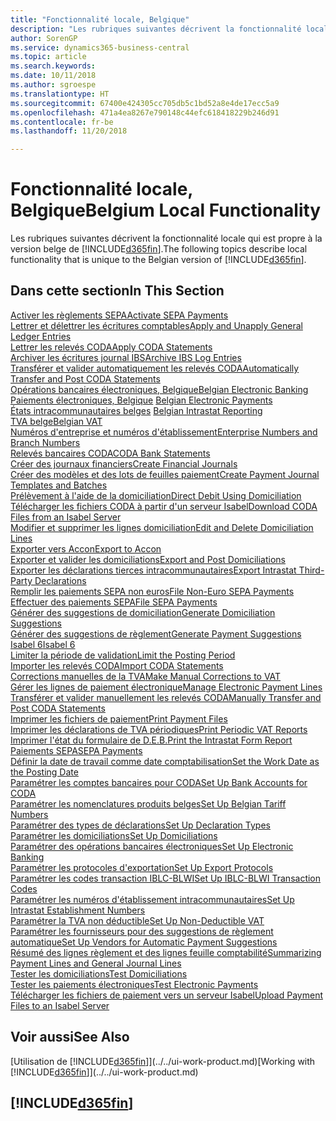 ```yaml
---
title: "Fonctionnalité locale, Belgique"
description: "Les rubriques suivantes décrivent la fonctionnalité locale de la version belge de Business Central."
author: SorenGP
ms.service: dynamics365-business-central
ms.topic: article
ms.search.keywords: 
ms.date: 10/11/2018
ms.author: sgroespe
ms.translationtype: HT
ms.sourcegitcommit: 67400e424305cc705db5c1bd52a8e4de17ecc5a9
ms.openlocfilehash: 471a4ea8267e790148c44efc618418229b246d91
ms.contentlocale: fr-be
ms.lasthandoff: 11/20/2018

---
```

# <a name="belgium-local-functionality"></a><span data-ttu-id="ecbaa-103">Fonctionnalité locale, Belgique</span><span class="sxs-lookup"><span data-stu-id="ecbaa-103">Belgium Local Functionality</span></span>
<span data-ttu-id="ecbaa-104">Les rubriques suivantes décrivent la fonctionnalité locale qui est propre à la version belge de [!INCLUDE[d365fin](../../includes/d365fin_md.md)].</span><span class="sxs-lookup"><span data-stu-id="ecbaa-104">The following topics describe local functionality that is unique to the Belgian version of [!INCLUDE[d365fin](../../includes/d365fin_md.md)].</span></span>  

## <a name="in-this-section"></a><span data-ttu-id="ecbaa-105">Dans cette section</span><span class="sxs-lookup"><span data-stu-id="ecbaa-105">In This Section</span></span>  
[<span data-ttu-id="ecbaa-106">Activer les règlements SEPA</span><span class="sxs-lookup"><span data-stu-id="ecbaa-106">Activate SEPA Payments</span></span>](how-to-activate-sepa-payments.md)  
[<span data-ttu-id="ecbaa-107">Lettrer et délettrer les écritures comptables</span><span class="sxs-lookup"><span data-stu-id="ecbaa-107">Apply and Unapply General Ledger Entries</span></span>](how-to-apply-and-unapply-general-ledger-entries.md)  
[<span data-ttu-id="ecbaa-108">Lettrer les relevés CODA</span><span class="sxs-lookup"><span data-stu-id="ecbaa-108">Apply CODA Statements</span></span>](how-to-apply-coda-statements.md)  
[<span data-ttu-id="ecbaa-109">Archiver les écritures journal IBS</span><span class="sxs-lookup"><span data-stu-id="ecbaa-109">Archive IBS Log Entries</span></span>](how-to-archive-ibs-log-entries.md)  
[<span data-ttu-id="ecbaa-110">Transférer et valider automatiquement les relevés CODA</span><span class="sxs-lookup"><span data-stu-id="ecbaa-110">Automatically Transfer and Post CODA Statements</span></span>](how-to-automatically-transfer-and-post-coda-statements.md)  
[<span data-ttu-id="ecbaa-111">Opérations bancaires électroniques, Belgique</span><span class="sxs-lookup"><span data-stu-id="ecbaa-111">Belgian Electronic Banking</span></span>](belgian-electronic-banking.md)  
<span data-ttu-id="ecbaa-112">[Paiements électroniques, Belgique](belgian-electronic-payments.md)  </span><span class="sxs-lookup"><span data-stu-id="ecbaa-112">[Belgian Electronic Payments](belgian-electronic-payments.md)  </span></span>  
<span data-ttu-id="ecbaa-113">[États intracommunautaires belges](belgian-intrastat-reporting.md) </span><span class="sxs-lookup"><span data-stu-id="ecbaa-113">[Belgian Intrastat Reporting](belgian-intrastat-reporting.md) </span></span>  
[<span data-ttu-id="ecbaa-114">TVA belge</span><span class="sxs-lookup"><span data-stu-id="ecbaa-114">Belgian VAT</span></span>](belgian-vat.md)  
[<span data-ttu-id="ecbaa-115">Numéros d'entreprise et numéros d'établissement</span><span class="sxs-lookup"><span data-stu-id="ecbaa-115">Enterprise Numbers and Branch Numbers</span></span>](enterprise-numbers-and-branch-numbers.md)  
[<span data-ttu-id="ecbaa-116">Relevés bancaires CODA</span><span class="sxs-lookup"><span data-stu-id="ecbaa-116">CODA Bank Statements</span></span>](coda-bank-statements.md)  
[<span data-ttu-id="ecbaa-117">Créer des journaux financiers</span><span class="sxs-lookup"><span data-stu-id="ecbaa-117">Create Financial Journals</span></span>](how-to-create-financial-journals.md)  
[<span data-ttu-id="ecbaa-118">Créer des modèles et des lots de feuilles paiement</span><span class="sxs-lookup"><span data-stu-id="ecbaa-118">Create Payment Journal Templates and Batches</span></span>](how-to-create-payment-journal-templates-and-batches.md)  
[<span data-ttu-id="ecbaa-119">Prélèvement à l'aide de la domiciliation</span><span class="sxs-lookup"><span data-stu-id="ecbaa-119">Direct Debit Using Domiciliation</span></span>](direct-debit-using-domiciliation.md)  
[<span data-ttu-id="ecbaa-120">Télécharger les fichiers CODA à partir d'un serveur Isabel</span><span class="sxs-lookup"><span data-stu-id="ecbaa-120">Download CODA Files from an Isabel Server</span></span>](how-to-download-coda-files-from-an-isabel-server.md)  
[<span data-ttu-id="ecbaa-121">Modifier et supprimer les lignes domiciliation</span><span class="sxs-lookup"><span data-stu-id="ecbaa-121">Edit and Delete Domiciliation Lines</span></span>](how-to-edit-and-delete-domiciliation-lines.md)  
[<span data-ttu-id="ecbaa-122">Exporter vers Accon</span><span class="sxs-lookup"><span data-stu-id="ecbaa-122">Export to Accon</span></span>](how-to-export-to-accon.md)  
[<span data-ttu-id="ecbaa-123">Exporter et valider les domiciliations</span><span class="sxs-lookup"><span data-stu-id="ecbaa-123">Export and Post Domiciliations</span></span>](how-to-export-and-post-domiciliations.md)  
[<span data-ttu-id="ecbaa-124">Exporter les déclarations tierces intracommunautaires</span><span class="sxs-lookup"><span data-stu-id="ecbaa-124">Export Intrastat Third-Party Declarations</span></span>](how-to-export-intrastat-third-party-declararations.md)  
[<span data-ttu-id="ecbaa-125">Remplir les paiements SEPA non euros</span><span class="sxs-lookup"><span data-stu-id="ecbaa-125">File Non-Euro SEPA Payments</span></span>](how-to-file-non-euro-sepa-payments.md)  
[<span data-ttu-id="ecbaa-126">Effectuer des paiements SEPA</span><span class="sxs-lookup"><span data-stu-id="ecbaa-126">File SEPA Payments</span></span>](how-to-file-sepa-payments.md)  
[<span data-ttu-id="ecbaa-127">Générer des suggestions de domiciliation</span><span class="sxs-lookup"><span data-stu-id="ecbaa-127">Generate Domiciliation Suggestions</span></span>](how-to-generate-domiciliation-suggestions.md)  
[<span data-ttu-id="ecbaa-128">Générer des suggestions de règlement</span><span class="sxs-lookup"><span data-stu-id="ecbaa-128">Generate Payment Suggestions</span></span>](how-to-generate-payment-suggestions.md)  
[<span data-ttu-id="ecbaa-129">Isabel 6</span><span class="sxs-lookup"><span data-stu-id="ecbaa-129">Isabel 6</span></span>](isabel-6.md)  
[<span data-ttu-id="ecbaa-130">Limiter la période de validation</span><span class="sxs-lookup"><span data-stu-id="ecbaa-130">Limit the Posting Period</span></span>](how-to-limit-the-posting-period.md)  
[<span data-ttu-id="ecbaa-131">Importer les relevés CODA</span><span class="sxs-lookup"><span data-stu-id="ecbaa-131">Import CODA Statements</span></span>](how-to-import-coda-statements.md)  
[<span data-ttu-id="ecbaa-132">Corrections manuelles de la TVA</span><span class="sxs-lookup"><span data-stu-id="ecbaa-132">Make Manual Corrections to VAT</span></span>](how-to-make-manual-corrections-to-vat.md)  
[<span data-ttu-id="ecbaa-133">Gérer les lignes de paiement électronique</span><span class="sxs-lookup"><span data-stu-id="ecbaa-133">Manage Electronic Payment Lines</span></span>](how-to-manage-electronic-payment-lines.md)  
[<span data-ttu-id="ecbaa-134">Transférer et valider manuellement les relevés CODA</span><span class="sxs-lookup"><span data-stu-id="ecbaa-134">Manually Transfer and Post CODA Statements</span></span>](how-to-manually-transfer-and-post-coda-statements.md)  
[<span data-ttu-id="ecbaa-135">Imprimer les fichiers de paiement</span><span class="sxs-lookup"><span data-stu-id="ecbaa-135">Print Payment Files</span></span>](how-to-print-payment-files.md)  
[<span data-ttu-id="ecbaa-136">Imprimer les déclarations de TVA périodiques</span><span class="sxs-lookup"><span data-stu-id="ecbaa-136">Print Periodic VAT Reports</span></span>](how-to-print-periodic-vat-reports.md)  
[<span data-ttu-id="ecbaa-137">Imprimer l'état du formulaire de D.E.B.</span><span class="sxs-lookup"><span data-stu-id="ecbaa-137">Print the Intrastat Form Report</span></span>](how-to-print-the-intrastat-form-report.md)  
[<span data-ttu-id="ecbaa-138">Paiements SEPA</span><span class="sxs-lookup"><span data-stu-id="ecbaa-138">SEPA Payments</span></span>](sepa-payments.md)  
[<span data-ttu-id="ecbaa-139">Définir la date de travail comme date comptabilisation</span><span class="sxs-lookup"><span data-stu-id="ecbaa-139">Set the Work Date as the Posting Date</span></span>](how-to-set-the-work-date-as-the-posting-date.md)  
[<span data-ttu-id="ecbaa-140">Paramétrer les comptes bancaires pour CODA</span><span class="sxs-lookup"><span data-stu-id="ecbaa-140">Set Up Bank Accounts for CODA</span></span>](how-to-set-up-bank-accounts-for-coda.md)  
[<span data-ttu-id="ecbaa-141">Paramétrer les nomenclatures produits belges</span><span class="sxs-lookup"><span data-stu-id="ecbaa-141">Set Up Belgian Tariff Numbers</span></span>](how-to-set-up-belgian-tariff-numbers.md)  
[<span data-ttu-id="ecbaa-142">Paramétrer des types de déclarations</span><span class="sxs-lookup"><span data-stu-id="ecbaa-142">Set Up Declaration Types</span></span>](how-to-set-up-declaration-types.md)  
[<span data-ttu-id="ecbaa-143">Paramétrer les domiciliations</span><span class="sxs-lookup"><span data-stu-id="ecbaa-143">Set Up Domiciliations</span></span>](how-to-set-up-domiciliations.md)  
[<span data-ttu-id="ecbaa-144">Paramétrer des opérations bancaires électroniques</span><span class="sxs-lookup"><span data-stu-id="ecbaa-144">Set Up Electronic Banking</span></span>](how-to-set-up-electronic-banking.md)  
[<span data-ttu-id="ecbaa-145">Paramétrer les protocoles d'exportation</span><span class="sxs-lookup"><span data-stu-id="ecbaa-145">Set Up Export Protocols</span></span>](how-to-set-up-export-protocols.md)  
[<span data-ttu-id="ecbaa-146">Paramétrer les codes transaction IBLC-BLWI</span><span class="sxs-lookup"><span data-stu-id="ecbaa-146">Set Up IBLC-BLWI Transaction Codes</span></span>](how-to-set-up-iblc-blwi-transaction-codes.md)  
[<span data-ttu-id="ecbaa-147">Paramétrer les numéros d'établissement intracommunautaires</span><span class="sxs-lookup"><span data-stu-id="ecbaa-147">Set Up Intrastat Establishment Numbers</span></span>](how-to-set-up-intrastat-establishment-numbers.md)  
[<span data-ttu-id="ecbaa-148">Paramétrer la TVA non déductible</span><span class="sxs-lookup"><span data-stu-id="ecbaa-148">Set Up Non-Deductible VAT</span></span>](how-to-set-up-non-deductible-vat.md)  
[<span data-ttu-id="ecbaa-149">Paramétrer les fournisseurs pour des suggestions de règlement automatique</span><span class="sxs-lookup"><span data-stu-id="ecbaa-149">Set Up Vendors for Automatic Payment Suggestions</span></span>](how-to-set-up-vendors-for-automatic-payment-suggestions.md)  
[<span data-ttu-id="ecbaa-150">Résumé des lignes règlement et des lignes feuille comptabilité</span><span class="sxs-lookup"><span data-stu-id="ecbaa-150">Summarizing Payment Lines and General Journal Lines</span></span>](summarizing-payment-lines-and-general-journal-lines.md)  
[<span data-ttu-id="ecbaa-151">Tester les domiciliations</span><span class="sxs-lookup"><span data-stu-id="ecbaa-151">Test Domiciliations</span></span>](how-to-test-domiciliations.md)  
[<span data-ttu-id="ecbaa-152">Tester les paiements électroniques</span><span class="sxs-lookup"><span data-stu-id="ecbaa-152">Test Electronic Payments</span></span>](how-to-test-electronic-payments.md)  
[<span data-ttu-id="ecbaa-153">Télécharger les fichiers de paiement vers un serveur Isabel</span><span class="sxs-lookup"><span data-stu-id="ecbaa-153">Upload Payment Files to an Isabel Server</span></span>](how-to-upload-payment-files-to-an-isabel-server.md)

## <a name="see-also"></a><span data-ttu-id="ecbaa-154">Voir aussi</span><span class="sxs-lookup"><span data-stu-id="ecbaa-154">See Also</span></span>
<span data-ttu-id="ecbaa-155">[Utilisation de [!INCLUDE[d365fin](../../includes/d365fin_md.md)]](../../ui-work-product.md)</span><span class="sxs-lookup"><span data-stu-id="ecbaa-155">[Working with [!INCLUDE[d365fin](../../includes/d365fin_md.md)]](../../ui-work-product.md)</span></span>

## [!INCLUDE[d365fin](../../includes/free_trial_md.md)]  

